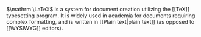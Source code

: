 $\mathrm \LaTeX$ is a system for document creation utilizing the [[TeX]] typesetting program. It is widely used in academia for documents requiring complex formatting, and is written in [[Plain text|plain text]] (as opposed to [[WYSIWYG]] editors).